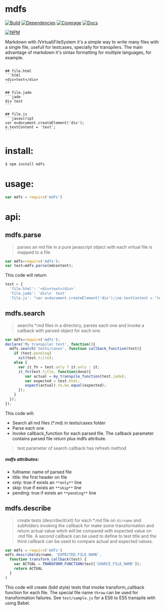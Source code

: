 # mdfs
[![Build](https://travis-ci.org/thr0w/mdfs.png)](https://travis-ci.org/thr0w/mdfs) [![Dependencies](https://david-dm.org/thr0w/mdfs.svg)](https://david-dm.org/thr0w/mdfs) [![Coverage](https://img.shields.io/coveralls/thr0w/mdfs.svg)](https://coveralls.io/r/thr0w/mdfs?branch=master)
[![Docs](https://inch-ci.org/github/thr0w/mdfs.svg?branch=master)](https://inch-ci.org/github/thr0w/mdfs/branch/master)

[![NPM](https://nodei.co/npm-dl/mdfs.png?months=1&height=1)](https://nodei.co/npm/mdfs/)

Markdown with (Virtual)FileSystem it's a simple way to write many files with a single file, usefull for testcases, specially for transpilers. The main advantage of markdown it's sintax formatting for multiple languages, for example.

```

## file.html
՝՝՝html
<div>text</div>
՝՝՝

## file.jade
՝՝՝jade
div text
՝՝՝

## file.js
՝՝՝javascript
var e=document.createElement('div');
e.textContent = 'text';
՝՝՝

```


# install:
```bash
$ npm install mdfs
```
# usage:
```javascript
var mdfs = require('mdfs')
```

# api:
## mdfs.parse
> parses an md file in a pure javascript object with each virtual file is mapped to a file
```javascript
var mdfs=require('mdfs');
var test=mdfs.parse(mdcontent);
```
This code will return
```javascript
test = {
  'file.html': '<div>text</div>'
  'file.jade': 'div\n  text'
  'file.js': "var e=document.createElement('div');\ne.textContent = 'text';"
```

## mdfs.search 
> searchs *.md files in a directory, parses each one and invoke a callback with parsed object for each one.
```javascript
var mdfs=require('mdfs');
declare('My transpiler test', function(){
  mdfs.search('tests/cases', function callback_function(test){
    if (test.pending)
      xit(test.title);
    else {
      var it_fn = test.only ? it.only : it;
      it_fn(test.title, function(done){
         var actual = my_transpile_function(test.jade);
         var expected = test.html;
         expect(actual).to.be.equal(expected);
      });
    }
  });
});
```
This code will:
* Search all md files (*.md) in tests/cases folder
* Parse each one 
* Invoke callback_function for each parsed file. The callback parameter contains parsed file return plus mdfs attribute.
> test parameter of search callback has refresh method
 
##### mdfs attributes:
* fullname: name of parsed file
* title: the first header on file
* only: true if exists an `**only**` line 
* skip: true if exists an `**skip**` line 
* pending: true if exists an `**pending**` line 

## mdfs.describe
> create tests (describe/it/xit) for each *.md file on `dirname` and subfolders invoking the callback for make some transformation and return actual value witch will be compared with expected value on .md file. A second callback can be used to define to test title and the third callback can be used to compare actual and expected values.
```javascript
var mdfs = require('mdfs')
mdfs.describe(dirname, 'EXPECTED_FILE_NAME',
  function transform_callback(test) {
    var ACTUAL = TRANSFORM_FUNCTION(test['SOURCE_FILE_NAME']);
    return ACTUAL
  }
)
```
This code will create (bdd style) tests that invoke transform_callback function for each file. The special file name `throw` can be used for transformation failures.
See `test/sample.js` for a ES6 to ES5 transpile with using Babel.
